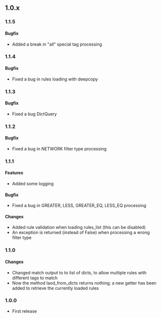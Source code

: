## 1.0.x
### 1.1.5
#### Bugfix
* Added a break in "all" special tag processing

### 1.1.4
#### Bugfix
* Fixed a bug in rules loading with deepcopy

### 1.1.3
#### Bugfix
* Fixed a bug DictQuery

### 1.1.2
#### Bugfix
* Fixed a bug in NETWORK filter type processing

### 1.1.1
#### Features
* Added some logging
#### Bugfix
* Fixed a bug in GREATER, LESS, GREATER_EQ, LESS_EQ processing
#### Changes
* Added rule validation when loading rules_list (this can be disabled)
* An exception is returned (instead of False) when processing a wrong filter type

### 1.1.0
#### Changes
* Changed match output to to list of dicts, to allow multiple rules with different tags to match
* Now the method laod_from_dicts returns nothing; a new getter has been added to retrieve the currently loaded rules

### 1.0.0
* First release